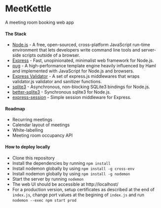 # MeetKettle
A meeting room booking web app

#### The Stack
* [Node.js](href='https://nodejs.dev/') - A free, open-sourced, cross-platform JavaScript run-time environment that lets developers write command line tools and server-side scripts outside of a browser.
* [Express](href='https://expressjs.com/') - Fast, unopinionated, minimalist web framework for Node.js.
* [pug](href='https://pugjs.org/') - A high-performance template engine heavily influenced by Haml and implemented with JavaScript for Node.js and browsers.
* [Express Validator](href='https://express-validator.github.io/') - A set of express.js middlewares that wraps validator.js validator and sanitizer functions.
* [sqlite3](href='https://www.npmjs.com/package/sqlite3') - Asynchronous, non-blocking SQLite3 bindings for Node.js.
* [better-sqlite3](href='https://www.npmjs.com/package/better-sqlite3') - Synchronous sqlite3 for Node.js.
* [express-session](href='https://www.npmjs.com/package/express-session') - Simple session middleware for Express.

#### Roadmap
* Recurring meetings
* Calendar layout of meetings
* White-labelling
* Meeting room occupancy API

#### How to deploy locally
* Clone this repository
* Install the dependencies by running `npm install`
* Install nodemon globally by using `npm install -g cross-env`
* Install nodemon globally by using `npm install -g nodemon`
* Start the server by running `nodemon`
* The web UI should be accessible at http://localhost/
* For a production version, setup certificates as described at the end of `index.js`, change port values at the begining of `index.js` and run `nodemon --exec npm start prod`
